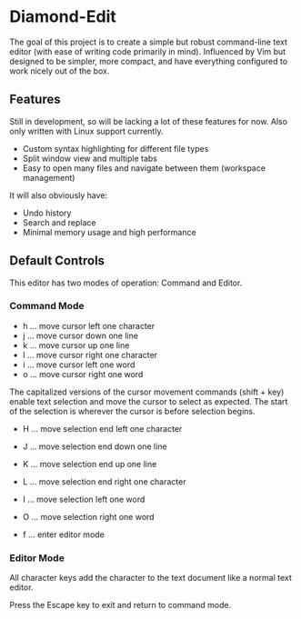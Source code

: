 # Diamond-Edit
The goal of this project is to create a simple but robust command-line text editor (with ease of writing code primarily in mind).
Influenced by Vim but designed to be simpler, more compact, and have everything configured to work nicely out of the box.

## Features
Still in development, so will be lacking a lot of these features for now.
Also only written with Linux support currently.

* Custom syntax highlighting for different file types
* Split window view and multiple tabs
* Easy to open many files and navigate between them (workspace management)

It will also obviously have:
* Undo history
* Search and replace
* Minimal memory usage and high performance

## Default Controls

This editor has two modes of operation: Command and Editor.

### Command Mode

* h ... move cursor left one character 
* j ... move cursor down one line
* k ... move cursor up one line
* l ... move cursor right one character
* i ... move cursor left one word
* o ... move cursor right one word

The capitalized versions of the cursor movement commands (shift + key) enable text selection and move the cursor to select as expected. The start of the selection is wherever the cursor is before selection begins.
* H ... move selection end left one character
* J ... move selection end down one line
* K ... move selection end up one line
* L ... move selection end right one character
* I ... move selection left one word
* O ... move selection right one word

* f ... enter editor mode


### Editor Mode

All character keys add the character to the text document like a normal text editor.

Press the Escape key to exit and return to command mode.
